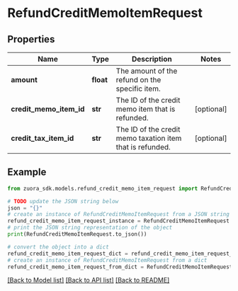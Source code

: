 # RefundCreditMemoItemRequest


## Properties

Name | Type | Description | Notes
------------ | ------------- | ------------- | -------------
**amount** | **float** | The amount of the refund on the specific item.  | 
**credit_memo_item_id** | **str** | The ID of the credit memo item that is refunded.  | [optional] 
**credit_tax_item_id** | **str** | The ID of the credit memo taxation item that is refunded.  | [optional] 

## Example

```python
from zuora_sdk.models.refund_credit_memo_item_request import RefundCreditMemoItemRequest

# TODO update the JSON string below
json = "{}"
# create an instance of RefundCreditMemoItemRequest from a JSON string
refund_credit_memo_item_request_instance = RefundCreditMemoItemRequest.from_json(json)
# print the JSON string representation of the object
print(RefundCreditMemoItemRequest.to_json())

# convert the object into a dict
refund_credit_memo_item_request_dict = refund_credit_memo_item_request_instance.to_dict()
# create an instance of RefundCreditMemoItemRequest from a dict
refund_credit_memo_item_request_from_dict = RefundCreditMemoItemRequest.from_dict(refund_credit_memo_item_request_dict)
```
[[Back to Model list]](../README.md#documentation-for-models) [[Back to API list]](../README.md#documentation-for-api-endpoints) [[Back to README]](../README.md)


